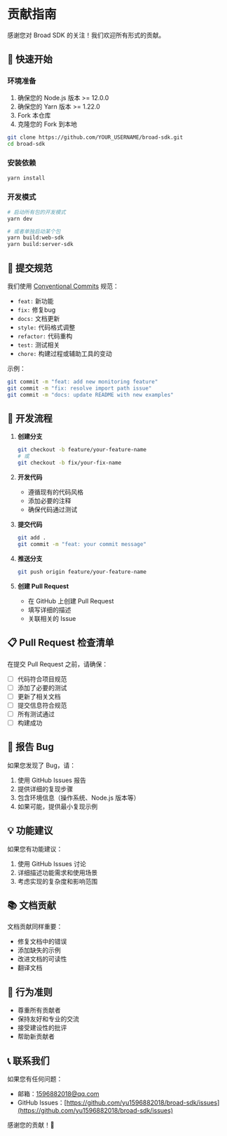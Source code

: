 # 贡献指南

感谢您对 Broad SDK 的关注！我们欢迎所有形式的贡献。

## 🚀 快速开始

### 环境准备

1. 确保您的 Node.js 版本 >= 12.0.0
2. 确保您的 Yarn 版本 >= 1.22.0
3. Fork 本仓库
4. 克隆您的 Fork 到本地

```bash
git clone https://github.com/YOUR_USERNAME/broad-sdk.git
cd broad-sdk
```

### 安装依赖

```bash
yarn install
```

### 开发模式

```bash
# 启动所有包的开发模式
yarn dev

# 或者单独启动某个包
yarn build:web-sdk
yarn build:server-sdk
```

## 📝 提交规范

我们使用 [Conventional Commits](https://www.conventionalcommits.org/) 规范：

- `feat:` 新功能
- `fix:` 修复bug
- `docs:` 文档更新
- `style:` 代码格式调整
- `refactor:` 代码重构
- `test:` 测试相关
- `chore:` 构建过程或辅助工具的变动

示例：
```bash
git commit -m "feat: add new monitoring feature"
git commit -m "fix: resolve import path issue"
git commit -m "docs: update README with new examples"
```

## 🔧 开发流程

1. **创建分支**
   ```bash
   git checkout -b feature/your-feature-name
   # 或
   git checkout -b fix/your-fix-name
   ```

2. **开发代码**
   - 遵循现有的代码风格
   - 添加必要的注释
   - 确保代码通过测试

3. **提交代码**
   ```bash
   git add .
   git commit -m "feat: your commit message"
   ```

4. **推送分支**
   ```bash
   git push origin feature/your-feature-name
   ```

5. **创建 Pull Request**
   - 在 GitHub 上创建 Pull Request
   - 填写详细的描述
   - 关联相关的 Issue

## 📋 Pull Request 检查清单

在提交 Pull Request 之前，请确保：

- [ ] 代码符合项目规范
- [ ] 添加了必要的测试
- [ ] 更新了相关文档
- [ ] 提交信息符合规范
- [ ] 所有测试通过
- [ ] 构建成功

## 🐛 报告 Bug

如果您发现了 Bug，请：

1. 使用 GitHub Issues 报告
2. 提供详细的复现步骤
3. 包含环境信息（操作系统、Node.js 版本等）
4. 如果可能，提供最小复现示例

## 💡 功能建议

如果您有功能建议：

1. 使用 GitHub Issues 讨论
2. 详细描述功能需求和使用场景
3. 考虑实现的复杂度和影响范围

## 📚 文档贡献

文档贡献同样重要：

- 修复文档中的错误
- 添加缺失的示例
- 改进文档的可读性
- 翻译文档

## 🤝 行为准则

- 尊重所有贡献者
- 保持友好和专业的交流
- 接受建设性的批评
- 帮助新贡献者

## 📞 联系我们

如果您有任何问题：

- 邮箱：1596882018@qq.com
- GitHub Issues：[https://github.com/yu1596882018/broad-sdk/issues](https://github.com/yu1596882018/broad-sdk/issues)

感谢您的贡献！🎉
